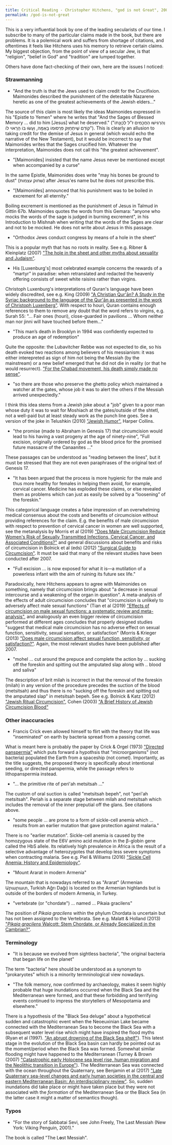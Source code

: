 ```yaml
---
title: Critical Reading - Christopher Hitchens, "god is not Great", 2007
permalink: /god-is-not-great
---
```


This is a very influential book by one of the leading secularists of our time. I subscribe to many of the particular claims made in the book, but there are problems. It is a polemical work and suffers from shortage of citations, and oftentimes it feels like Hitchens uses his memory to retrieve certain claims. My biggest objection, from the point of view of a secular Jew, is that "religion", "belief in God" and "tradition" are lumped together.

Others have done fact-checking of their own, here are the issues I noticed:

### Strawmanning

* "And the truth is that the Jews used to claim credit for the Crucifixion. Maimonides described the punishment of the detestable Nazarene heretic as one of the greatest achievements of the Jewish elders..."

The source of this claim is most likely the ideas Maimonides expressed in his "Epistle to Yemen" where he writes that "And the Sages of Blessed Memory ... did to him [Jesus] what he deserved." ("וְהִרְגִּישׁוּ הַחֲכָמִים ז"ל לְכַוָּנָתוֹ קוֹדֵם שֶׁיִתְחַזֵּק פִּרְסוּמוֹ בָּאֻמָּה, וְעָשׂוּ בּוֹ הָרָאוּי לוֹ"). This is clearly an allusion to taking credit for the demise of Jesus in general (which would echo the narrative of the New Testament), but it would be incorrect to say that Maimonides writes that the Sages crucified him. Whatever the interpretation, Maimonides does not call this "the greatest achievement". 

* "[Maimonides] insisted that the name Jesus never be mentioned except when accompanied by a curse"

In the same Epistle, Maimonides does write "may his bones be ground to dust" (שחוק עצמות) after Jesus'es name but he does not prescribe this.

* "[Maimonides] announced that his punishment was to be boiled in excrement for all eternity."

Boiling excrement is mentioned as the punishment of Jesus in Talmud in Gittin 67b. Maimonides quotes the words from this Gemara: "anyone who mocks the words of the sage is judged in burning excrement", in his Introduction to Mishnah when writing that the words of the Sages are clear and not to be mocked. He does not write about Jesus in this passage.

* "Orthodox Jews conduct congress by means of a hole in the sheet"

This is a popular myth that has no roots in reality. See e.g. Ribner & Kleinplatz (2007) ["The hole in the sheet and other myths about sexuality and Judaism"](https://doi.org/10.1080/14681990701297797).

* His [Luxenburg's] most celebrated example concerns the rewards of a “martyr” in paradise: when retranslated and redacted the heavenly offering consists of sweet white raisins rather than virgins.

Christoph Luxenburg's interpretations of Quran's language have been widely discredited, see e.g. King (2009) ["A Christian Qur'ān? A Study in the Syriac background to the language of the Qur'ān as presented in the work of Christoph Luxenberg"](https://doi.org/10.18573/j.2009.10300). With respect to houri, Quran contains enough references to them to remove any doubt that the word refers to virgins, e.g. Surah 55: "... Fair ones (houri), close-guarded in pavilions ... Whom neither man nor jinni will have touched before them..."

* "This man’s death in Brooklyn in 1994 was confidently expected to produce an age of redemption"

Quite the opposite: the Lubavitcher Rebbe was not expected to die, so his death evoked two reactions among believers of his messianism: it was either interepreted as sign of him not being the Messiah (by the mainstream) or a new belief emerged that he did not die in reality (or that he would resurrect). ["For the Chabad movement, his death simply made no sense"](https://bulletin.hds.harvard.edu/after-the-death-of-chabads-messiah/).

* "so there are those who preserve the ghetto policy which maintained a watcher at the gates, whose job it was to alert the others if the Messiah arrived unexpectedly."

I think this idea stems from a Jewish joke about a "job" given to a poor man whose duty it was to wait for Moshiach at the gates/outside of the shtetl, not a well-paid but at least steady work as the punch line goes. See a version of the joke in Telushkin (2010) ["Jewish Humor"](https://www.amazon.com/Jewish-Humor-What-Jokes-About/dp/0688163513), Harper Collins.

* "the promise (made to Abraham in Genesis 17) that circumcision would lead to his having a vast progeny at the age of ninety-nine", "Full excision, originally ordered by god as the blood price for the promised future massacre of the Canaanites ..."

These passages can be understood as "reading between the lines", but it must be stressed that they are not even paraphrases of the original text of Genesis 17.  

* "It has been argued that the process is more hygienic for the male and thus more healthy for females in helping them avoid, for example, cervical cancer. Medicine has exploded these claims, or else revealed them as problems which can just as easily be solved by a “loosening” of the foreskin."

This categorical language creates a false impression of an overwhelming medical consensus about the costs and benefits of circumcision without providing references for the claim. E.g. the benefits of male circumcision with respect to prevention of cervical cancer in women are well supported, see the metanalysis by Morris et al (2019) ["Does Male Circumcision Reduce Women's Risk of Sexually Transmitted Infections, Cervical Cancer, and Associated Conditions?"](https://doi.org/10.3389/fpubh.2019.00004) and general discussions about benefits and risks of circumcision in Bolnick et al (eds) (2012) ["Surgical Guide to Circumcision"](https://doi.org/10.1007/978-1-4471-2858-8). It must be said that many of the relevant studies have been conducted after 2007.

* "Full excision ... is now exposed for what it is—a mutilation of a powerless infant with the aim of ruining its future sex life."

Paradoxically, here Hitchens appears to agree with Maimonides on something, namely that circumcision brings about "a decrease in sexual intercourse and a weakening of the organ in question". A meta-analysis of the effects of adult circumcision concludes that "circumcision is unlikely to adversely affect male sexual functions" (Tian et al (2019) ["Effects of circumcision on male sexual functions: a systematic review and meta-analysis"](https://doi.org/10.1038/aja.2013.47), and analogously an even bigger review of circumcision performed at different ages concludes that properly designed studies "suggest that medical male circumcision has no adverse effect on sexual function, sensitivity, sexual sensation, or satisfaction" (Morris & Krieger (2013) ["Does male circumcision affect sexual function, sensitivity, or satisfaction?"](https://doi.org/10.1111/jsm.12293). Again, the most relevant studies have been published after 2007.

* "mohel ... cut around the prepuce and complete the action by ... sucking off the foreskin and spitting out the amputated slap along with .. blood and saliva"

The description of brit milah is incorrect in that the removal of the foreskin (milah) in any version of the procedure precedes the suction of the blood (metsitsah) and thus there is no "sucking off the foreskin and spitting out the amputated slap" in metsitsah bepeh. See e.g. Bolnick & Katz (2012) ["Jewish Ritual Circumcision"](https://doi.org/10.1007/978-1-4471-2858-8_23), Cohen (2003) ["A Brief History of Jewish Circumcision Blood"](https://www.academia.edu/36175309)

### Other inaccuracies

* Francis Crick even allowed himself to flirt with the theory that life was "inseminated" on earth by bacteria spread from a passing comet.

What is meant here is probably the paper by Crick & Orgel (1973) ["Directed panspermia"](https://doi.org/10.1016/0019-1035(73)90110-3) which puts forward a hypothsis that "microorganisms" (not bacteria) populated the Earth from a spaceship (not comet). Importantly, as the title suggests, the proposed theory is specifically about intentional seeding, or directed panspermia, while the passage refers to lithopanspermia instead.

* "... the primitive rite of peri'ah metsitsah ..."

The custom of oral suction is called "metsitsah bepeh", not "peri'ah metsitsah". Periah is a separate stage between milah and metsitsah which includes the removal of the inner preputial off the glans. See citations above.

* "some people ... are prone to a form of sickle-cell anemia which ... results from an earlier mutation that gave protection against malaria."

There is no "earlier mutation". Sickle-cell anemia is caused by the homozygous state of the E6V amino acid mutation in the β-globin gene called the HbS allele. Its relatively high prevalence in Africa is the result of a selective advantage of heterozygotes that develop less severe symptoms when contracting malaria. See e.g. Piel & Williams (2016) ["Sickle Cell Anemia: History and Epidemiology"](https://doi.org/10.1007/978-3-319-06713-1_2).

* "Mount Ararat in modern Armenia"

The mountain that is nowadays referred to as "Ararat" (Armenian Արարատ, Turkish Ağrı Dağı) is located on the Armenian highlands but is outside of the borders of modern Armenia, in Turkey.

* "vertebrate (or "chordate") ... named ... Pikaia gracilens"

The position of *Pikaia gracilens* within the phylum Chordata is uncertain but has not been assigned to the Vertebrata. See e.g. Malatt & Holland (2013) ["*Pikaia gracilens* Walcott: Stem Chordate, or Already Specialized in the Cambrian?"](https://doi.org/10.1002/jez.b.22500).

### Terminology

* "It is because we evolved from sightless bacteria", "the original bacteria that began life on the planet"

The term "bacteria" here should be understood as a synonym to "prokaryotes" which is a minority termninological view nowadays.

* "The folk memory, now confirmed by archaeology, makes it seem highly probable that huge inundations occurred when the Black Sea and the Mediterranean were formed, and that these forbidding and terrifying events continued to impress the storytellers of Mesopotamia and elsewhere."

There is a hypothesis of the "Black Sea deluge" about a hypothetical sudden and catastrophic event when the Neoeuxinian Lake became connected with the Mediterranean Sea to become the Black Sea with a subsequent water level rise which might have inspired the flood myths (Ryan et al (1997). ["An abrupt drowning of the Black Sea shelf"](https://doi.org/10.1016/s0025-3227(97)00007-8)). This latest stage in the evolution of the Black Sea basin can hardly be pointed out as the moment/period when the Black Sea was formed. Somewhat similar flooding might have happened to the Mediterranean (Turney & Brown (2007) ["Catastrophic early Holocene sea level rise, human migration and the Neolithic transition in Europe"](https://doi.org/10.1016/j.quascirev.2007.07.003)). The Mediterranean Sea was connected with the ocean throughout the Quaternary, see Benjamin et al (2017) ["Late Quaternary sea-level changes and early human societies in the central and eastern Mediterranean Basin: An interdisciplinary review"](https://doi.org/10.1016/j.quaint.2017.06.025). So, sudden inundations did take place or might have taken place but they were not associated with the *formation* of the Mediterranean Sea or the Black Sea (in the latter case it might a matter of semantics though).

### Typos

* "For the story of Sabbatai Sevi, see John Freely, The Last Messiah (New York: Viking Penguin, 2001)."

The book is called "The L**o**st Messiah".
